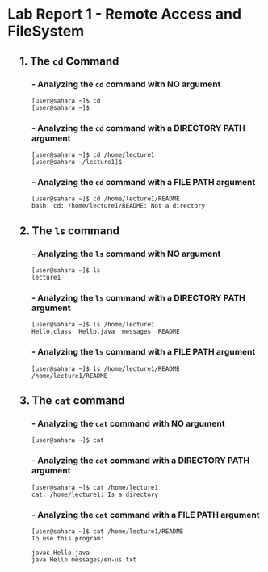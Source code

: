 <div markdown=1>
  
  # Lab Report 1 - Remote Access and FileSystem

  <ol markdown=1>
  
  ## 1. The `cd` Command

  <ol markdown="1">
    
  ### - Analyzing the `cd` command with **NO** argument

  ```
  [user@sahara ~]$ cd
  [user@sahara ~]$
  ```

  </ol>

  <ol markdown="1">

  ### - Analyzing the `cd` command with a **DIRECTORY PATH** argument

  ```
  [user@sahara ~]$ cd /home/lecture1
  [user@sahara ~/lecture1]$ 
  ```

  </ol>

  <ol markdown="1">

  ### - Analyzing the `cd` command with a **FILE PATH** argument

  ```
  [user@sahara ~]$ cd /home/lecture1/README
  bash: cd: /home/lecture1/README: Not a directory
  ```

  </ol>

  ## 2. The `ls` command

  <ol markdown="1">
    
  ### - Analyzing the `ls` command with **NO** argument
    
  ```
  [user@sahara ~]$ ls
  lecture1
  ```

  </ol>

  <ol markdown="1">

  ### - Analyzing the `ls` command with a **DIRECTORY PATH** argument

  ```
  [user@sahara ~]$ ls /home/lecture1
  Hello.class  Hello.java  messages  README
  ```

  </ol>

  <ol markdown="1">

  ### - Analyzing the `ls` command with a **FILE PATH** argument

  ```
  [user@sahara ~]$ ls /home/lecture1/README
  /home/lecture1/README
  ```

  </ol>

  ## 3. The `cat` command

  <ol markdown="1">
    
  ### - Analyzing the `cat` command with **NO** argument
    
  ```
  [user@sahara ~]$ cat
  
  ```

  </ol>

  <ol markdown="1">

  ### - Analyzing the `cat` command with a **DIRECTORY PATH** argument

  ```
  [user@sahara ~]$ cat /home/lecture1
  cat: /home/lecture1: Is a directory
  ```

  </ol>

  <ol markdown="1">

  ### - Analyzing the `cat` command with a **FILE PATH** argument

  ```
  [user@sahara ~]$ cat /home/lecture1/README
  To use this program:
  
  javac Hello.java
  java Hello messages/en-us.txt
  ```

  </ol>

</div>
  




